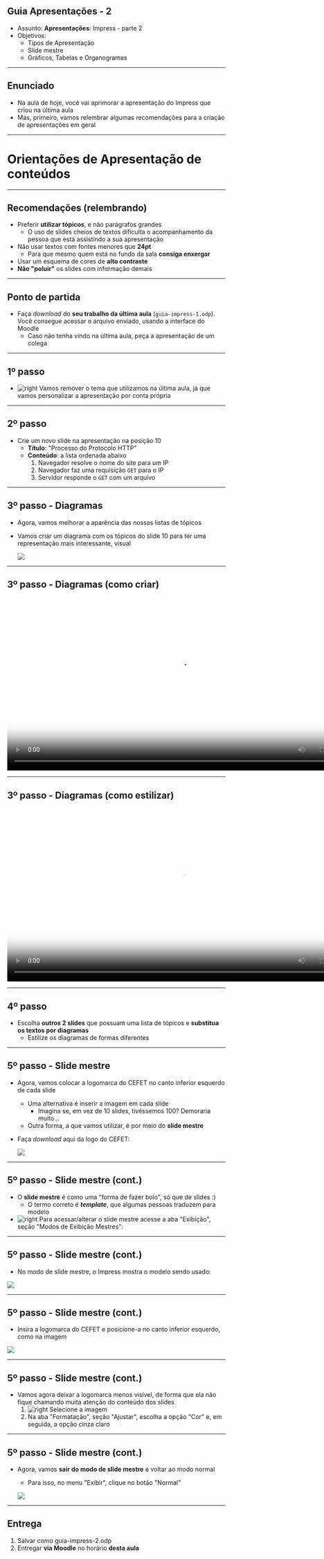 ## Guia Apresentações - 2

- Assunto: **Apresentações**: Impress - parte 2
- Objetivos:
  -	Tipos de Apresentação
  - Slide mestre
  - Gráficos, Tabelas e Organogramas

---
## Enunciado

- Na aula de hoje, você vai aprimorar a apresentação do Impress que criou na
  última aula
- Mas, primeiro, vamos relembrar algumas recomendações para a
  criação de apresentações em geral

---
# Orientações de Apresentação de conteúdos

---
## Recomendações (relembrando)

- Preferir **utilizar tópicos**, e não parágrafos grandes
  - O uso de slides cheios de textos dificulta o acompanhamento da pessoa
    que está assistindo a sua apresentação
- Não usar textos com fontes menores que **24pt**
  - Para que mesmo quem está no fundo da sala **consiga enxergar**
- Usar um esquema de cores de **alto contraste**
- **Não "poluir"** os slides com informação demais

---
## Ponto de partida

- Faça _download_ do **seu trabalho da última aula** (`guia-impress-1.odp`).
  Você consegue acessar o arquivo enviado, usando a interface do Moodle
  - Caso não tenha vindo na última aula, peça a apresentação de um colega

---
## 1º passo

- ![right](images/impress-tema-remover.png)
  Vamos remover o tema que utilizamos na última aula, já que vamos
  personalizar a apresentação por conta própria

---
## 2º passo

- Crie um novo slide na apresentação na posição 10
  - **Título**: "Processo do Protocolo HTTP"
  - **Conteúdo**: a lista ordenada abaixo
    1. Navegador resolve o nome do site para um IP
    1. Navegador faz uma requisição `GET` para o IP
    1. Servidor responde o `GET` com um arquivo

---
## 3º passo - Diagramas

- Agora, vamos melhorar a aparência das nossas listas de tópicos
- Vamos criar um diagrama com os tópicos do slide 10 para ter uma
  representação mais interessante, visual

  ![](images/impress-diagrama1.png)

---
## 3º passo - Diagramas (como criar)

<video controls="true" poster="images/impress-diagrama-1-poster.png" style="height: 400px;">
  <source src="videos/impress-diagrama-1.webm" type="video/webm">
</video>

---
## 3º passo - Diagramas (como estilizar)

<video controls="true" poster="images/impress-diagrama-2-poster.png" style="height: 400px;">
  <source src="videos/impress-diagrama-2.webm" type="video/webm">
</video>

---
## 4º passo

- Escolha **outros 2 slides** que possuam uma lista de tópicos e **substitua
  os textos por diagramas**
  - Estilize os diagramas de formas diferentes

---
## 5º passo - Slide mestre

- Agora, vamos colocar a logomarca do CEFET no canto inferior esquerdo de cada
  slide
  - Uma alternativa é inserir a imagem em cada slide
    - Imagina se, em vez de 10 slides, tivéssemos 100? Demoraria muito...
  - Outra forma, a que vamos utilizar, é por meio do **slide mestre**
- Faça _download_ aqui da logo do CEFET:

  ![](images/cefet.jpg)

---
## 5º passo - Slide mestre (cont.)

- O **slide mestre** é como uma "forma de fazer bolo", só que de slides :)
  - O termo correto é **_template_**, que algumas pessoas traduzem para modelo
- ![right](images/impress-slide-mestre1.png)
  Para acessar/alterar o slide mestre acesse a aba "Exibição", seção "Modos
  de Exibição Mestres":

---
## 5º passo - Slide mestre (cont.)

- No modo de slide mestre, o Impress mostra o modelo sendo usado:

![](images/impress-slide-mestre2.png)

---
## 5º passo - Slide mestre (cont.)

- Insira a logomarca do CEFET e posicione-a no canto inferior esquerdo, como
  na imagem

![](images/impress-slide-mestre3.png)

---
## 5º passo - Slide mestre (cont.)

- Vamos agora deixar a logomarca menos visível, de forma que ela não fique
  chamando muita atenção do conteúdo dos slides
  1. ![right](images/impress-imagem-apagada.png)
    Selecione a imagem
  1. Na aba "Formatação", seção "Ajustar", escolha a opção "Cor" e, em seguida,
     a opção cinza claro

---
## 5º passo - Slide mestre (cont.)

- Agora, vamos **sair do modo de slide mestre** e voltar ao modo normal
  - Para isso, no menu "Exibir", clique no botão "Normal"

  ![](images/impress-slide-mestre4.png)

---
## Entrega

1. Salvar como guia-impress-2.odp
1. Entregar **via Moodle** no horário **desta aula**
